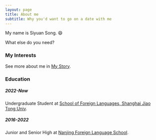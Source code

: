 ```yaml
---
layout: page
title: About me
subtitle: Why you'd want to go on a date with me
---
```


My name is Siyuan Song. :smile:

What else do you need?

### My Interests


See more about me in [My Story]().

### Education
##### 2022-Now
Undergraduate Student at [School of Foreign Languages, Shanghai Jiao Tong Univ](https://sfl.sjtu.edu.cn/).
##### 2016-2022
Junior and Senior High at [Nanjing Foreign Language School](http://www.nfls.com.cn/). 
